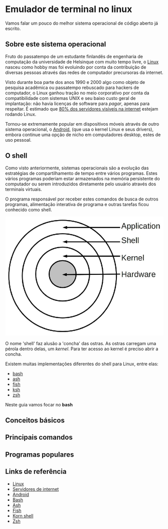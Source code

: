 # Emulador de terminal no linux

Vamos falar um pouco do melhor sistema operacional de código aberto já escrito.

## Sobre este sistema operacional

Fruto do passatempo de um estudante finlandês de engenharia de computação da
universidade de Helsinque com muito tempo livre, o [Linux][1] nasceu como hobby
mas foi evoluindo por conta da contribuição de diversas pessoas através das
redes de computador precursoras da internet.

Visto durante boa parte dos anos 1990 e 2000 algo como objeto de pesquisa
acadêmica ou passatempo rebuscado para hackers de computador, o Linux ganhou
tração no meio corporativo por conta da compatibilidade com sistemas UNIX e seu
baixo custo geral de implantação: não havia licenças de software para _pagar_,
apenas para respeitar. É estimado que
[80% dos servidores visíveis na internet][2] estejam rodando Linux.

Tornou-se extremamente popular em dispositivos móveis através de outro sistema
operacional, o [Android][3], (que usa o kernel Linux e seus drivers), embora
continue uma opção de nicho em computadores desktop, estes de uso pessoal.

## O shell

Como visto anteriormente, sistemas operacionais são a evolução das estratégias
de compartilhamento de tempo entre vários programas. Estes vários programas
poderiam estar armazenados na memória persistente do computador ou serem
introduzidos diretamente pelo usuário através dos terminais virtuais.

O programa responsável por receber estes comandos de busca de outros programas,
alimentação interativa de programa e outras tarefas ficou conhecido como shell.

![OS_Layers.jpg](../imgs/OS_Layers.jpg)

O nome 'shell' faz alusão a 'concha' das ostras. As ostras carregam uma pérola
dentro delas, um _kernel_. Para ter acesso ao kernel é preciso abrir a concha.

Existem muitas implementações diferentes do shell para Linux, entre elas:

- [bash][4]
- [ash][5]
- [fish][6]
- [ksh][7]
- [zsh][8]

Neste guia vamos focar no **bash**

## Conceitos básicos

## Principais comandos

## Programas populares

## Links de referência

- [Linux][1]
- [Servidores de internet][2]
- [Android][3]
- [Bash][4]
- [Ash][5]
- [Fish][6]
- [Korn shell][7]
- [Zsh][8]

[1]: https://www.linux.org/
[2]: https://en.wikipedia.org/wiki/Usage_share_of_operating_systems#Public_servers_on_the_Internet
[3]: https://www.android.com/
[4]: https://www.gnu.org/software/bash/
[5]: https://akashnag.github.io/ash/
[6]: https://fishshell.com/
[7]: http://kornshell.com/
[8]: https://www.zsh.org/
